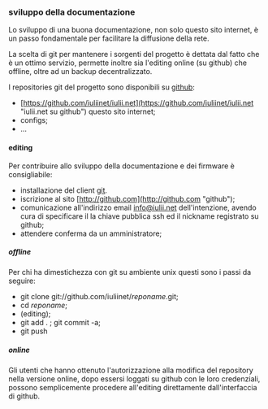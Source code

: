 ### sviluppo della documentazione

Lo sviluppo di una buona documentazione, non solo questo sito internet, è un passo fondamentale per facilitare la diffusione della rete.

La scelta di git per mantenere i sorgenti del progetto è dettata dal fatto che è un ottimo servizio, permette inoltre sia l'editing online (su github) che offline, oltre ad un backup decentralizzato.

I repositories git del progetto sono disponibili su [github](http://githib.com/iuliinet "iuliinet su github"):

* [https://github.com/iuliinet/iulii.net](https://github.com/iuliinet/iulii.net "iulii.net su github") questo sito internet;
* configs;
* ...

#### editing 

Per contribuire allo sviluppo della documentazione e dei firmware è consigliabile:

* installazione del client [git](http://git-scm.com "git client").
* iscrizione al sito [http://github.com](http://github.com "github");
* comunicazione all'indirizzo email [info@iulii.net](mailto:info.iulii.net "info") dell'intenzione, avendo cura di specificare il la chiave pubblica ssh ed il nickname registrato su github;
* attendere conferma da un amministratore;

##### offline

Per chi ha dimestichezza con git su ambiente unix questi sono i passi da seguire:

* git clone git://github.com/iuliinet/*reponame*.git;
* cd *reponame*;
* (editing);
* git add . ; git commit -a;
* git push

##### online

Gli utenti che hanno ottenuto l'autorizzazione alla modifica del repository nella versione online, dopo essersi loggati su github con le loro credenziali, possono semplicemente procedere all'editing direttamente dall'interfaccia di github.


